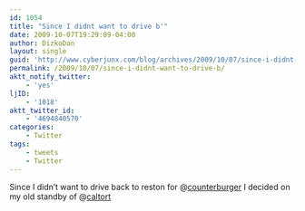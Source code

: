 ```yaml
---
id: 1054
title: "Since I didnt want to drive b'"
date: 2009-10-07T19:29:09-04:00
author: DizkoDan
layout: single
guid: 'http://www.cyberjunx.com/blog/archives/2009/10/07/since-i-didnt-want-to-drive-b/'
permalink: /2009/10/07/since-i-didnt-want-to-drive-b/
aktt_notify_twitter:
    - 'yes'
ljID:
    - '1018'
aktt_twitter_id:
    - '4694840570'
categories:
    - Twitter
tags:
    - tweets
    - Twitter
---
```


Since I didn’t want to drive back to reston for @[counterburger](http://twitter.com/counterburger) I decided on my old standby of @[caltort](http://twitter.com/caltort)